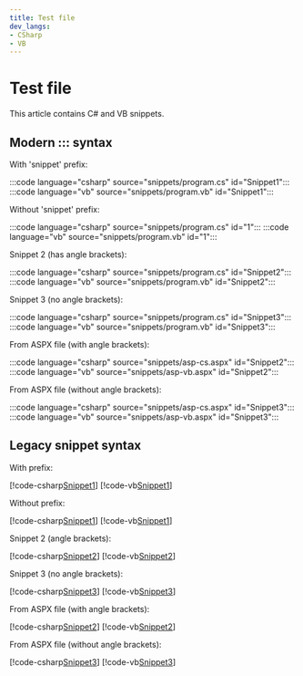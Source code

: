 ```yaml
---
title: Test file
dev_langs:
- CSharp
- VB
---
```


# Test file

This article contains C# and VB snippets.

## Modern ::: syntax

With 'snippet' prefix:

:::code language="csharp" source="snippets/program.cs" id="Snippet1":::
:::code language="vb" source="snippets/program.vb" id="Snippet1":::

Without 'snippet' prefix:

:::code language="csharp" source="snippets/program.cs" id="1":::
:::code language="vb" source="snippets/program.vb" id="1":::

Snippet 2 (has angle brackets):

:::code language="csharp" source="snippets/program.cs" id="Snippet2":::
:::code language="vb" source="snippets/program.vb" id="Snippet2":::

Snippet 3 (no angle brackets):

:::code language="csharp" source="snippets/program.cs" id="Snippet3":::
:::code language="vb" source="snippets/program.vb" id="Snippet3":::

From ASPX file (with angle brackets):

:::code language="csharp" source="snippets/asp-cs.aspx" id="Snippet2":::
:::code language="vb" source="snippets/asp-vb.aspx" id="Snippet2":::

From ASPX file (without angle brackets):

:::code language="csharp" source="snippets/asp-cs.aspx" id="Snippet3":::
:::code language="vb" source="snippets/asp-vb.aspx" id="Snippet3":::

## Legacy snippet syntax

With prefix:

[!code-csharp[Snippet1](snippets/program.cs#Snippet1)]
[!code-vb[Snippet1](snippets/program.vb#Snippet1)]

Without prefix:

[!code-csharp[Snippet1](snippets/program.cs#1)]
[!code-vb[Snippet1](snippets/program.vb#1)]

Snippet 2 (angle brackets):

[!code-csharp[Snippet2](snippets/program.cs#Snippet2)]
[!code-vb[Snippet2](snippets/program.vb#Snippet2)]

Snippet 3 (no angle brackets):

[!code-csharp[Snippet3](snippets/program.cs#Snippet3)]
[!code-vb[Snippet3](snippets/program.vb#Snippet3)]

From ASPX file (with angle brackets):

[!code-csharp[Snippet2](snippets/asp-cs.aspx#Snippet2)]
[!code-vb[Snippet2](snippets/asp-vb.aspx#Snippet2)]

From ASPX file (without angle brackets):

[!code-csharp[Snippet3](snippets/asp-cs.aspx#Snippet3)]
[!code-vb[Snippet3](snippets/asp-vb.aspx#Snippet3)]
